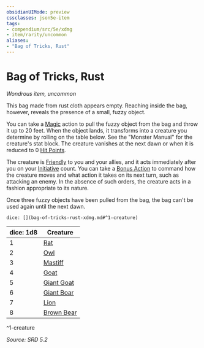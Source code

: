 ```yaml
---
obsidianUIMode: preview
cssclasses: json5e-item
tags:
- compendium/src/5e/xdmg
- item/rarity/uncommon
aliases: 
- "Bag of Tricks, Rust"
---
```

# Bag of Tricks, Rust
*Wondrous item, uncommon*  


This bag made from rust cloth appears empty. Reaching inside the bag, however, reveals the presence of a small, fuzzy object.

You can take a [Magic](actions.md#Magic) action to pull the fuzzy object from the bag and throw it up to 20 feet. When the object lands, it transforms into a creature you determine by rolling on the table below. See the "Monster Manual" for the creature's stat block. The creature vanishes at the next dawn or when it is reduced to 0 [Hit Points](hit-points-xphb.md).

The creature is [Friendly](friendly-attitude-xphb.md) to you and your allies, and it acts immediately after you on your [Initiative](initiative-xphb.md) count. You can take a [Bonus Action](bonus-action-xphb.md) to command how the creature moves and what action it takes on its next turn, such as attacking an enemy. In the absence of such orders, the creature acts in a fashion appropriate to its nature.

Once three fuzzy objects have been pulled from the bag, the bag can't be used again until the next dawn.

`dice: [](bag-of-tricks-rust-xdmg.md#^1-creature)`

| dice: 1d8 | Creature                                                  |
| --------- | --------------------------------------------------------- |
| 1         | [Rat](rat-xmm.md)               |
| 2         | [Owl](owl-xmm.md)               |
| 3         | [Mastiff](mastiff-xmm.md)       |
| 4         | [Goat](goat-xmm.md)             |
| 5         | [Giant Goat](giant-goat-xmm.md) |
| 6         | [Giant Boar](giant-boar-xmm.md) |
| 7         | [Lion](lion-xmm.md)             |
| 8         | [Brown Bear](brown-bear-xmm.md) |
^1-creature

*Source: SRD 5.2*